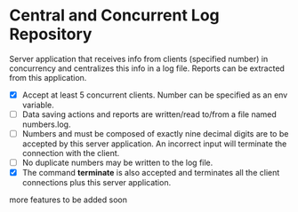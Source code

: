 # Central and Concurrent Log Repository

Server application that receives info from clients (specified number) in concurrency and centralizes this info in a log file. Reports can be extracted from this application.

- [x] Accept at least 5 concurrent clients. Number can be specified as an env variable.
- [ ] Data saving actions and reports are written/read to/from a file named numbers.log.
- [ ] Numbers and must be composed of exactly nine decimal digits are to be accepted by this server application. An incorrect input will terminate the connection with the client.
- [ ] No duplicate numbers may be written to the log file.
- [x] The command **terminate** is also accepted and terminates all the client connections plus this server application.

more features to be added soon
